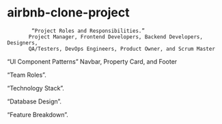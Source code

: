 # airbnb-clone-project
            “Project Roles and Responsibilities.”
           Project Manager, Frontend Developers, Backend Developers, Designers,
           QA/Testers, DevOps Engineers, Product Owner, and Scrum Master


   “UI Component Patterns”
 Navbar, Property Card, and Footer

“Team Roles”.

“Technology Stack”.

“Database Design”.

“Feature Breakdown”.
